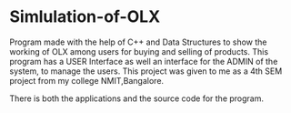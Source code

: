# Simlulation-of-OLX
Program made with the help of C++ and Data Structures  to show the working of OLX among users for buying and selling of products.
This program has a USER Interface as well an interface for the ADMIN of the system, to manage the users.
This project was given to me as a 4th SEM project from my college NMIT,Bangalore.

There is both the applications and the source code for the program.
